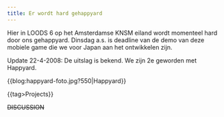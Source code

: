 ```yaml
---
title: Er wordt hard gehappyard
---
```

Hier in LOODS 6 op het Amsterdamse KNSM eiland wordt momenteel hard door ons gehappyard. Dinsdag a.s. is deadline van de demo van deze mobiele game die we voor Japan aan het ontwikkelen zijn.
 
Update 22-4-2008: De uitslag is bekend. We zijn 2e geworden met Happyard.

{{blog:happyard-foto.jpg?550|Happyard}}

{{tag>Projects}}

~~DISCUSSION~~
